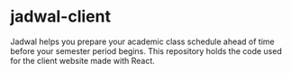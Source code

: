 # jadwal-client
Jadwal helps you prepare your academic class schedule ahead of time before your semester period begins. This repository holds the code used for the client website made with React.
